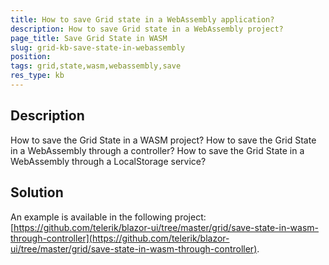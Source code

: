 ```yaml
---
title: How to save Grid state in a WebAssembly application?
description: How to save Grid state in a WebAssembly project?
page_title: Save Grid State in WASM
slug: grid-kb-save-state-in-webassembly
position: 
tags: grid,state,wasm,webassembly,save
res_type: kb
---
```



## Description

How to save the Grid State in a WASM project? How to save the Grid State in a WebAssembly through a controller? How to save the Grid State in a WebAssembly through a LocalStorage service? 


## Solution

An example is available in the following project: [https://github.com/telerik/blazor-ui/tree/master/grid/save-state-in-wasm-through-controller](https://github.com/telerik/blazor-ui/tree/master/grid/save-state-in-wasm-through-controller).